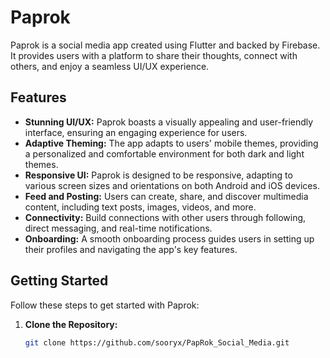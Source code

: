 # Paprok

Paprok is a social media app created using Flutter and backed by Firebase. It provides users with a platform to share their thoughts, connect with others, and enjoy a seamless UI/UX experience.

## Features

- **Stunning UI/UX:** Paprok boasts a visually appealing and user-friendly interface, ensuring an engaging experience for users.
- **Adaptive Theming:** The app adapts to users' mobile themes, providing a personalized and comfortable environment for both dark and light themes.
- **Responsive UI:** Paprok is designed to be responsive, adapting to various screen sizes and orientations on both Android and iOS devices.
- **Feed and Posting:** Users can create, share, and discover multimedia content, including text posts, images, videos, and more.
- **Connectivity:** Build connections with other users through following, direct messaging, and real-time notifications.
- **Onboarding:** A smooth onboarding process guides users in setting up their profiles and navigating the app's key features.

## Getting Started

Follow these steps to get started with Paprok:

1. **Clone the Repository:**
   ```bash
   git clone https://github.com/sooryx/PapRok_Social_Media.git
